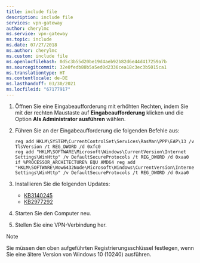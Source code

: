 ```yaml
---
title: include file
description: include file
services: vpn-gateway
author: cherylmc
ms.service: vpn-gateway
ms.topic: include
ms.date: 07/27/2018
ms.author: cherylmc
ms.custom: include file
ms.openlocfilehash: 0d5c3b55d20be19d4aeb92b82d6e44d417259a7b
ms.sourcegitcommit: 32e0fedb80b5a5ed0d2336cea18c3ec3b5015ca1
ms.translationtype: HT
ms.contentlocale: de-DE
ms.lasthandoff: 03/30/2021
ms.locfileid: "67177917"
---
```

1. Öffnen Sie eine Eingabeaufforderung mit erhöhten Rechten, indem Sie mit der rechten Maustaste auf **Eingabeaufforderung** klicken und die Option **Als Administrator ausführen** wählen.
2. Führen Sie an der Eingabeaufforderung die folgenden Befehle aus:

   ```
   reg add HKLM\SYSTEM\CurrentControlSet\Services\RasMan\PPP\EAP\13 /v TlsVersion /t REG_DWORD /d 0xfc0
   reg add "HKLM\SOFTWARE\Microsoft\Windows\CurrentVersion\Internet Settings\WinHttp" /v DefaultSecureProtocols /t REG_DWORD /d 0xaa0
   if %PROCESSOR_ARCHITECTURE% EQU AMD64 reg add "HKLM\SOFTWARE\Wow6432Node\Microsoft\Windows\CurrentVersion\Internet Settings\WinHttp" /v DefaultSecureProtocols /t REG_DWORD /d 0xaa0
   ```

3. Installieren Sie die folgenden Updates:
  
   * [KB3140245](https://www.catalog.update.microsoft.com/search.aspx?q=kb3140245)
   * [KB2977292](https://www.catalog.update.microsoft.com/Search.aspx?q=KB2977292)

4. Starten Sie den Computer neu.
5. Stellen Sie eine VPN-Verbindung her.

> [!NOTE]
> Sie müssen den oben aufgeführten Registrierungsschlüssel festlegen, wenn Sie eine ältere Version von Windows 10 (10240) ausführen.
>
